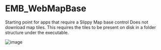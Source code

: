 # EMB_WebMapBase
Starting point for apps that require a Slippy Map base control
Does not download map tiles. This requires the tiles to be present on disk in a folder structure under the executable.

![image](https://github.com/Flinterpop/EMB_WebMapBase/assets/139028622/d28a3298-f1ba-4594-97c8-ea5a3f39cb02)



